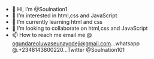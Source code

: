 - 👋 Hi, I’m @Soulnation1
- 👀 I’m interested in html,css and JavaScript 
- 🌱 I’m currently learning html and css
- 💞️ I’m looking to collaborate on html,css and JavaScript 
- 📫 How to reach me email me @ ogundareoluwaseunayodeji@gmail.com...whatsapp @.+2348143800220...Twitter @Soulnation101

<!---
Soulnation1/Soulnation1 is a ✨ special ✨ repository because its `README.md` (this file) appears on your GitHub profile.
You can click the Preview link to take a look at your changes.
--->

